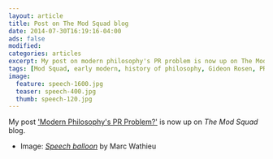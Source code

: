 ```yaml
---
layout: article
title: Post on The Mod Squad blog
date: 2014-07-30T16:19:16-04:00
ads: false
modified:
categories: articles
excerpt: My post on modern philosophy's PR problem is now up on The Mod Squad blog.
tags: [Mod Squad, early modern, history of philosophy, Gideon Rosen, PR]
image:
  feature: speech-1600.jpg
  teaser: speech-400.jpg
  thumb: speech-120.jpg
---
```


My post ['Modern Philosophy's PR Problem?'](http://philosophymodsquad.wordpress.com/2014/07/30/modern-philosophys-pr-problem/) is now up on _The Mod Squad_ blog.

- Image: [_Speech balloon_](https://www.flickr.com/photos/marcwathieu/2979568085/in/photolist-5xi4Mx-72nVFc-7R73iF-93ru3x-6Kmcme-8cZCTT-akcu7J-ehwugH-nUSaPz-5TUAhZ-5ufHWt-5uhbrV-hu3bF5-ehCfgo-3m4pm-7g43iG-2B9WS9-ehwuHM-93tPdZ-7Jw19b-9pb1xp-9TvJ1T-928LzM-5H2Xxk-mKYsN-7NJfu3-9289Wb-6KkMcX-5zxdV9-3kKkmr-57DEfM-93uh7F-hu3N5F-hu3KaT-hu3EjF-925wwF-dvPVj9-ehxX9e-kAKHLC-4pATm4-4ASy6v-924yxX-7g43qC-ehvvsg-edeNG1-bpgkn-92895U-928y7S-5mg1gu-dUkfVM) by Marc Wathieu